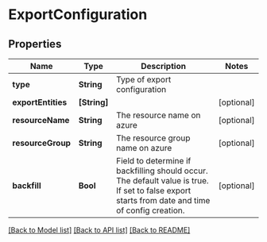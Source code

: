 # ExportConfiguration

## Properties
Name | Type | Description | Notes
------------ | ------------- | ------------- | -------------
**type** | **String** | Type of export configuration | 
**exportEntities** | **[String]** |  | [optional] 
**resourceName** | **String** | The resource name on azure | [optional] 
**resourceGroup** | **String** | The resource group name on azure | [optional] 
**backfill** | **Bool** | Field to determine if backfilling should occur. The default value is true. If set to false export starts from date and time of config creation. | [optional] 

[[Back to Model list]](../README.md#documentation-for-models) [[Back to API list]](../README.md#documentation-for-api-endpoints) [[Back to README]](../README.md)


